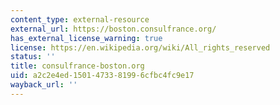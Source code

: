 ```yaml
---
content_type: external-resource
external_url: https://boston.consulfrance.org/
has_external_license_warning: true
license: https://en.wikipedia.org/wiki/All_rights_reserved
status: ''
title: consulfrance-boston.org
uid: a2c2e4ed-1501-4733-8199-6cfbc4fc9e17
wayback_url: ''
---
```

